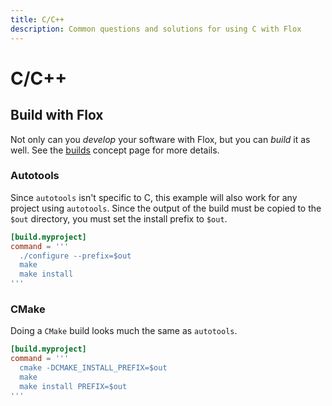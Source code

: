 ```yaml
---
title: C/C++
description: Common questions and solutions for using C with Flox
---
```


# C/C++

## Build with Flox

Not only can you _develop_ your software with Flox, but you can _build_ it as well.
See the [builds][build-concept] concept page for more details.

### Autotools

Since `autotools` isn't specific to C, this example will also work for any project using `autotools`.
Since the output of the build must be copied to the `$out` directory, you must set the install prefix to `$out`.

```toml
[build.myproject]
command = '''
  ./configure --prefix=$out
  make
  make install
'''
```

### CMake

Doing a `CMake` build looks much the same as `autotools`.

```toml
[build.myproject]
command = '''
  cmake -DCMAKE_INSTALL_PREFIX=$out
  make
  make install PREFIX=$out
'''
```

[build-concept]: ../../concepts/builds.md
